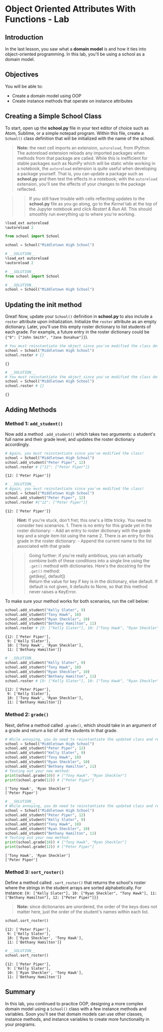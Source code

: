 
# Object Oriented Attributes With Functions - Lab

## Introduction

In the last lesson, you saw what a **domain model** is and how it ties into object-oriented programming. In this lab, you'll be using a school as a domain model.

## Objectives

You will be able to:

* Create a domain model using OOP
* Create instance methods that operate on instance attributes


## Creating a Simple School Class

To start, open up the **school.py** file in your text editor of choice such as Atom, Sublime, or a simple notepad program. Within this file, create a `School()` class definition that will be initialized with the name of the school.

> **Note:** the next cell imports an extension, `autoreload`, from IPython. The autoreload extension reloads any imported packages when methods from that package are called. While this is inefficient for stable packages such as NumPy which will be static while working in a notebook, the `autoreload` extension is quite useful when developing a package yourself. That is, you can update a package such as **school.py** and then test the effects in a notebook; with the `autoreload` extension, you'll see the effects of your changes to the package reflected. 

>> If you still have trouble with cells reflecting updates to the **school.py** file as you go along, go to the *Kernel* tab at the top of the Jupyter notebook and click *Restart & Run All*. This should smoothly run everything up to where you're working.


```python
%load_ext autoreload
%autoreload 2
```


```python
from school import School
```


```python
school = School("Middletown High School")
```


```python
# __SOLUTION__ 
%load_ext autoreload
%autoreload 2
```


```python
# __SOLUTION__ 
from school import School
```


```python
# __SOLUTION__ 
school = School("Middletown High School")
```

## Updating the __init__ method

Great! Now, update your `School()` definition in **school.py** to also include a `roster` attribute upon initialization. Initialize the `roster` attribute as an empty dictionary. Later, you'll use this empty roster dictionary to list students of each grade. For example, a future entry in the roster dictionary could be `{"9": ["John Smith", "Jane Donahue"]}`).


```python
# You must reinstantiate the object since you've modified the class definition!
school = School("Middletown High School") 
school.roster # {}
```




    {}




```python
# __SOLUTION__ 
# You must reinstantiate the object since you've modified the class definition!
school = School("Middletown High School") 
school.roster # {}
```




    {}



## Adding Methods

### Method 1: `add_student()` 

Now add a method `.add_student()` which takes two arguments: a student's full name and their grade level, and updates the roster dictionary accordingly. 


```python
# Again, you must reinstantiate since you've modified the class!
school = School("Middletown High School") 
school.add_student("Peter Piper", 12)
school.roster # {"12": ["Peter Piper"]}
```




    {12: ['Peter Piper']}




```python
# __SOLUTION__ 
# Again, you must reinstantiate since you've modified the class!
school = School("Middletown High School") 
school.add_student("Peter Piper", 12)
school.roster #{"12": ["Peter Piper"]}
```




    {12: ['Peter Piper']}



> **Hint:** If you're stuck, don't fret; this one's a little tricky. You need to consider two scenarios.
    1. There is no entry for this grade yet in the roster dictionary:
        - Add an entry to roster dictionary with the grade key and a single item list using the name
    2. There is an entry for this grade in the roster dictionary:
        - Append the current name to the list associated with that grade
        
>> Going further: if you're really ambitious, you can actually combine both of these conditions into a single line using the `.get()` method with dictionaries. Here's the docstring for the `.get()` method:  
get(key[, default])  
    Return the value for key if key is in the dictionary, else default. If default is not given, it defaults to None, so that this method never raises a KeyError.


To make sure your method works for both scenarios, run the cell below: 


```python
school.add_student("Kelly Slater", 9)
school.add_student("Tony Hawk", 10)
school.add_student("Ryan Sheckler", 10)
school.add_student("Bethany Hamilton", 11)
school.roster # {9: ["Kelly Slater"], 10: ["Tony Hawk", "Ryan Sheckler"], 11: ["Bethany Hamilton"], 12: ["Peter Piper"]}
```




    {12: ['Peter Piper'],
     9: ['Kelly Slater'],
     10: ['Tony Hawk', 'Ryan Sheckler'],
     11: ['Bethany Hamilton']}




```python
# __SOLUTION__ 
school.add_student("Kelly Slater", 9)
school.add_student("Tony Hawk", 10)
school.add_student("Ryan Sheckler", 10)
school.add_student("Bethany Hamilton", 11)
school.roster # {9: ["Kelly Slater"], 10: ["Tony Hawk", "Ryan Sheckler"], 11: ["Bethany Hamilton"], 12: ["Peter Piper"]}
```




    {12: ['Peter Piper'],
     9: ['Kelly Slater'],
     10: ['Tony Hawk', 'Ryan Sheckler'],
     11: ['Bethany Hamilton']}



### Method 2: `grade()`
Next, define a method called `.grade()`, which should take in an argument of a grade and return a list of all the students in that grade. 


```python
# While annoying, you do need to reinstantiate the updated class and reform the previous methods
school = School("Middletown High School") 
school.add_student("Peter Piper", 12)
school.add_student("Kelly Slater", 9)
school.add_student("Tony Hawk", 10)
school.add_student("Ryan Sheckler", 10)
school.add_student("Bethany Hamilton", 11)
# Testing out your new method:
print(school.grade(10)) # ["Tony Hawk", "Ryan Sheckler"]
print(school.grade(12)) # ["Peter Piper"]
```

    ['Tony Hawk', 'Ryan Sheckler']
    ['Peter Piper']



```python
# __SOLUTION__ 
# While annoying, you do need to reinstantiate the updated class and reform the previous methods
school = School("Middletown High School") 
school.add_student("Peter Piper", 12)
school.add_student("Kelly Slater", 9)
school.add_student("Tony Hawk", 10)
school.add_student("Ryan Sheckler", 10)
school.add_student("Bethany Hamilton", 11)
# Testing out your new method:
print(school.grade(10)) # ["Tony Hawk", "Ryan Sheckler"]
print(school.grade(12)) # ["Peter Piper"]
```

    ['Tony Hawk', 'Ryan Sheckler']
    ['Peter Piper']


### Method 3: `sort_roster()` 

Define a method called `.sort_roster()` that returns the school's roster where the strings in the student arrays are sorted alphabetically. For instance:
`{9: ["Kelly Slater"], 10: ["Ryan Sheckler", "Tony Hawk"], 11: ["Bethany Hamilton"], 12: ["Peter Piper"]}}`

>**Note:** since dictionaries are unordered, the order of the keys does not matter here, just the order of the student's names within each list.


```python
school.sort_roster()
```




    {12: ['Peter Piper'],
     9: ['Kelly Slater'],
     10: ['Ryan Sheckler', 'Tony Hawk'],
     11: ['Bethany Hamilton']}




```python
# __SOLUTION__ 
school.sort_roster()
```




    {12: ['Peter Piper'],
     9: ['Kelly Slater'],
     10: ['Ryan Sheckler', 'Tony Hawk'],
     11: ['Bethany Hamilton']}



## Summary
In this lab, you continued to pracitce OOP, designing a more complex domain model using a `School()` class with a few instance methods and variables. Soon you'll see that domain models can use other classes, instance methods, and instance variables to create more functionality in your programs.
